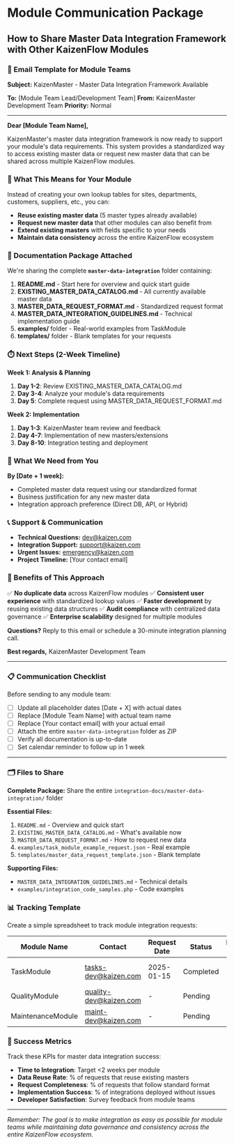 # Module Communication Package
## How to Share Master Data Integration Framework with Other KaizenFlow Modules

### 📧 Email Template for Module Teams

**Subject:** KaizenMaster - Master Data Integration Framework Available

**To:** [Module Team Lead/Development Team]
**From:** KaizenMaster Development Team
**Priority:** Normal

---

**Dear [Module Team Name],**

KaizenMaster's master data integration framework is now ready to support your module's data requirements. This system provides a standardized way to access existing master data or request new master data that can be shared across multiple KaizenFlow modules.

### 🎯 What This Means for Your Module

Instead of creating your own lookup tables for sites, departments, customers, suppliers, etc., you can:
- **Reuse existing master data** (5 master types already available)
- **Request new master data** that other modules can also benefit from
- **Extend existing masters** with fields specific to your needs
- **Maintain data consistency** across the entire KaizenFlow ecosystem

### 📁 Documentation Package Attached

We're sharing the complete **`master-data-integration`** folder containing:

1. **README.md** - Start here for overview and quick start guide
2. **EXISTING_MASTER_DATA_CATALOG.md** - All currently available master data
3. **MASTER_DATA_REQUEST_FORMAT.md** - Standardized request format
4. **MASTER_DATA_INTEGRATION_GUIDELINES.md** - Technical implementation guide
5. **examples/** folder - Real-world examples from TaskModule
6. **templates/** folder - Blank templates for your requests

### ⏱️ Next Steps (2-Week Timeline)

**Week 1: Analysis & Planning**
1. **Day 1-2**: Review EXISTING_MASTER_DATA_CATALOG.md
2. **Day 3-4**: Analyze your module's data requirements
3. **Day 5**: Complete request using MASTER_DATA_REQUEST_FORMAT.md

**Week 2: Implementation**
1. **Day 1-3**: KaizenMaster team review and feedback
2. **Day 4-7**: Implementation of new masters/extensions
3. **Day 8-10**: Integration testing and deployment

### 🤝 What We Need from You

**By [Date + 1 week]:**
- Completed master data request using our standardized format
- Business justification for any new master data
- Integration approach preference (Direct DB, API, or Hybrid)

### 📞 Support & Communication

- **Technical Questions:** dev@kaizen.com
- **Integration Support:** support@kaizen.com
- **Urgent Issues:** emergency@kaizen.com
- **Project Timeline:** [Your contact email]

### 🎁 Benefits of This Approach

✅ **No duplicate data** across KaizenFlow modules
✅ **Consistent user experience** with standardized lookup values
✅ **Faster development** by reusing existing data structures
✅ **Audit compliance** with centralized data governance
✅ **Enterprise scalability** designed for multiple modules

**Questions?** Reply to this email or schedule a 30-minute integration planning call.

**Best regards,**
KaizenMaster Development Team

---

### 📋 Communication Checklist

Before sending to any module team:

- [ ] Update all placeholder dates [Date + X] with actual dates
- [ ] Replace [Module Team Name] with actual team name
- [ ] Replace [Your contact email] with your actual email
- [ ] Attach the entire `master-data-integration` folder as ZIP
- [ ] Verify all documentation is up-to-date
- [ ] Set calendar reminder to follow up in 1 week

---

### 🗂️ Files to Share

**Complete Package:** Share the entire `integration-docs/master-data-integration/` folder

**Essential Files:**
1. `README.md` - Overview and quick start
2. `EXISTING_MASTER_DATA_CATALOG.md` - What's available now
3. `MASTER_DATA_REQUEST_FORMAT.md` - How to request new data
4. `examples/task_module_example_request.json` - Real example
5. `templates/master_data_request_template.json` - Blank template

**Supporting Files:**
- `MASTER_DATA_INTEGRATION_GUIDELINES.md` - Technical details
- `examples/integration_code_samples.php` - Code examples

### 📊 Tracking Template

Create a simple spreadsheet to track module integration requests:

| Module Name | Contact | Request Date | Status | Implementation Date | Notes |
|-------------|---------|--------------|--------|-------------------|-------|
| TaskModule | tasks-dev@kaizen.com | 2025-01-15 | Completed | 2025-01-28 | Added task_categories, task_priorities |
| QualityModule | quality-dev@kaizen.com | - | Pending | - | - |
| MaintenanceModule | maint-dev@kaizen.com | - | Pending | - | - |

### 🎯 Success Metrics

Track these KPIs for master data integration success:

- **Time to Integration**: Target <2 weeks per module
- **Data Reuse Rate**: % of requests that reuse existing masters
- **Request Completeness**: % of requests that follow standard format
- **Implementation Success**: % of integrations deployed without issues
- **Developer Satisfaction**: Survey feedback from module teams

---

*Remember: The goal is to make integration as easy as possible for module teams while maintaining data governance and consistency across the entire KaizenFlow ecosystem.*